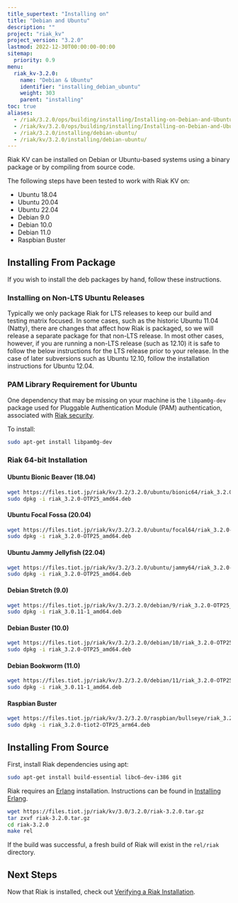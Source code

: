 ```yaml
---
title_supertext: "Installing on"
title: "Debian and Ubuntu"
description: ""
project: "riak_kv"
project_version: "3.2.0"
lastmod: 2022-12-30T00:00:00-00:00
sitemap:
  priority: 0.9
menu:
  riak_kv-3.2.0:
    name: "Debian & Ubuntu"
    identifier: "installing_debian_ubuntu"
    weight: 303
    parent: "installing"
toc: true
aliases:
  - /riak/3.2.0/ops/building/installing/Installing-on-Debian-and-Ubuntu
  - /riak/kv/3.2.0/ops/building/installing/Installing-on-Debian-and-Ubuntu
  - /riak/3.2.0/installing/debian-ubuntu/
  - /riak/kv/3.2.0/installing/debian-ubuntu/
---
```


[install source index]: {{<baseurl>}}riak/kv/3.2.0/setup/installing/source/
[security index]: {{<baseurl>}}riak/kv/3.2.0/using/security/
[install source erlang]: {{<baseurl>}}riak/kv/3.2.0/setup/installing/source/erlang
[install verify]: {{<baseurl>}}riak/kv/3.2.0/setup/installing/verify

Riak KV can be installed on Debian or Ubuntu-based systems using a binary
package or by compiling from source code.

The following steps have been tested to work with Riak KV on:

- Ubuntu 18.04
- Ubuntu 20.04
- Ubuntu 22.04
- Debian 9.0
- Debian 10.0
- Debian 11.0
- Raspbian Buster

## Installing From Package

If you wish to install the deb packages by hand, follow these
instructions.

### Installing on Non-LTS Ubuntu Releases

Typically we only package Riak for LTS releases to keep our build and
testing matrix focused.  In some cases, such as the historic Ubuntu 11.04 (Natty),
there are changes that affect how Riak is packaged, so we will release a
separate package for that non-LTS release. In most other cases, however,
if you are running a non-LTS release (such as 12.10) it is safe to
follow the below instructions for the LTS release prior to your release.
In the case of later subversions such as Ubuntu 12.10, follow the installation instructions for
Ubuntu 12.04.

### PAM Library Requirement for Ubuntu

One dependency that may be missing on your machine is the `libpam0g-dev`
package used for Pluggable Authentication Module (PAM) authentication,
associated with [Riak security][security index].

To install:

```bash
sudo apt-get install libpam0g-dev
```

### Riak 64-bit Installation

#### Ubuntu Bionic Beaver (18.04)

```bash
wget https://files.tiot.jp/riak/kv/3.2/3.2.0/ubuntu/bionic64/riak_3.2.0-OTP25_amd64.deb
sudo dpkg -i riak_3.2.0-OTP25_amd64.deb
```

#### Ubuntu Focal Fossa (20.04)

```bash
wget https://files.tiot.jp/riak/kv/3.2/3.2.0/ubuntu/focal64/riak_3.2.0-OTP25_amd64.deb
sudo dpkg -i riak_3.2.0-OTP25_amd64.deb
```

#### Ubuntu Jammy Jellyfish (22.04)

```bash
wget https://files.tiot.jp/riak/kv/3.2/3.2.0/ubuntu/jammy64/riak_3.2.0-OTP25_amd64.deb
sudo dpkg -i riak_3.2.0-OTP25_amd64.deb
```

#### Debian Stretch (9.0)

```bash
wget https://files.tiot.jp/riak/kv/3.2/3.2.0/debian/9/riak_3.2.0-OTP25_amd64.deb
sudo dpkg -i riak_3.0.11-1_amd64.deb
```

#### Debian Buster (10.0)

```bash
wget https://files.tiot.jp/riak/kv/3.2/3.2.0/debian/10/riak_3.2.0-OTP25_amd64.deb
sudo dpkg -i riak_3.2.0-OTP25_amd64.deb
```

#### Debian Bookworm (11.0)

```bash
wget https://files.tiot.jp/riak/kv/3.2/3.2.0/debian/11/riak_3.2.0-OTP25_amd64.deb
sudo dpkg -i riak_3.0.11-1_amd64.deb
```

#### Raspbian Buster

```bash
wget https://files.tiot.jp/riak/kv/3.2/3.2.0/raspbian/bullseye/riak_3.2.0-tiot2-OTP25_arm64.deb
sudo dpkg -i riak_3.2.0-tiot2-OTP25_arm64.deb
```

## Installing From Source

First, install Riak dependencies using apt:

```bash
sudo apt-get install build-essential libc6-dev-i386 git
```

Riak requires an [Erlang](http://www.erlang.org/) installation.
Instructions can be found in [Installing Erlang][install source erlang].

```bash
wget https://files.tiot.jp/riak/kv/3.0/3.2.0/riak-3.2.0.tar.gz
tar zxvf riak-3.2.0.tar.gz
cd riak-3.2.0
make rel
```

If the build was successful, a fresh build of Riak will exist in the
`rel/riak` directory.

## Next Steps

Now that Riak is installed, check out [Verifying a Riak Installation][install verify].

